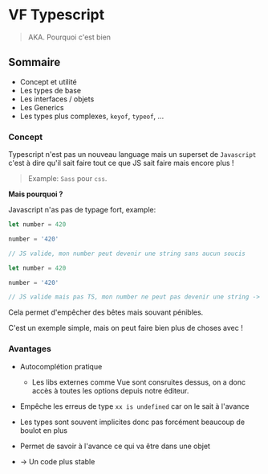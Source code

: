 # VF Typescript

> AKA. Pourquoi c'est bien

## Sommaire

- Concept et utilité
- Les types de base
- Les interfaces / objets
- Les Generics
- Les types plus complexes, `keyof`, `typeof`, ...

### Concept

Typescript n'est pas un nouveau language mais un superset de `Javascript` c'est à dire qu'il sait faire tout ce que JS sait faire mais encore plus !

> Example: `Sass` pour `css`.

**Mais pourquoi ?**

Javascript n'as pas de typage fort, example:

```js
let number = 420

number = '420'

// JS valide, mon number peut devenir une string sans aucun soucis
```

```ts
let number = 420

number = '420'

// JS valide mais pas TS, mon number ne peut pas devenir une string -> Pas le droit en TS, un number reste un number -> Le fichier ne peut pas compiler
```

Cela permet d'empêcher des bêtes mais souvant pénibles.

C'est un exemple simple, mais on peut faire bien plus de choses avec !

### Avantages

- Autocomplétion pratique
  - Les libs externes comme Vue sont consruites dessus, on a donc accès à toutes les options depuis notre éditeur.

- Empêche les erreus de type `xx is undefined` car on le sait à l'avance
- Les types sont souvent implicites donc pas forcément beaucoup de boulot en plus
- Permet de savoir à l'avance ce qui va être dans une objet

- -> Un code plus stable
